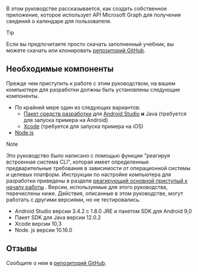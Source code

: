 <!-- markdownlint-disable MD002 MD041 -->

В этом руководстве рассказывается, как создать собственное приложение, которое использует API Microsoft Graph для получения сведений о календаре для пользователя.

> [!TIP]
> Если вы предпочитаете просто скачать заполненный учебник, вы можете скачать или клонировать [репозиторий GitHub](https://github.com/microsoftgraph/msgraph-training-react-native).

## <a name="prerequisites"></a>Необходимые компоненты

Прежде чем приступить к работе с этим руководством, на вашем компьютере для разработки должны быть установлены следующие компоненты.

- По крайней мере один из следующих вариантов:
  - [Пакет средств разработки](https://jdk.java.net) для [Android Studio](https://developer.android.com/studio/) **и** Java (требуется для запуска примера на Android)
  - [Xcode](https://developer.apple.com/xcode/) (требуется для запуска примера на iOS)
- [Node.js](https://nodejs.org)

> [!NOTE]
> Это руководство было написано с помощью функции "реагируя встроенная система CLI", которая имеет определенные предварительные требования в зависимости от операционной системы и целевых платформ. Инструкции по настройке компьютера для разработки приведены в разделе [реагирующий основной приступый к началу работы](https://facebook.github.io/react-native/docs/getting-started) . Версии, используемые для этого руководства, перечислены ниже. Действия, описанные в этом руководстве, могут работать с другими версиями, но не тестировались.
>
> - Android Studio версии 3.4.2 с 1.8.0 JRE и пакетом SDK для Android 9,0
> - Пакет SDK для Java версии 12.0.2
> - Xcode версии 10,3
> - Node. js версии 10.16.0

## <a name="feedback"></a>Отзывы

Сообщите о нем в [репозиторий GitHub](https://github.com/microsoftgraph/msgraph-training-react-native).
